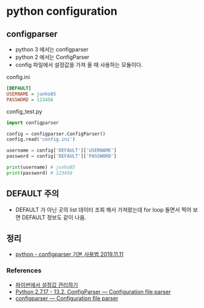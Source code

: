 # python configuration

## configparser
* python 3 에서는 configparser
* python 2 에서는 ConfigParser
* config 파일에서 설정값을 가져 올 때 사용하는 모듈이다.

config.ini
```ini
[DEFAULT]
USERNAME = junho85
PASSWORD = 123456
```

config_test.py
```python
import configparser

config = configparser.ConfigParser()
config.read('config.ini')

username = config['DEFAULT']['USERNAME']
password = config['DEFAULT']['PASSWORD']

print(username) # junho85
print(password) # 123456
```

## DEFAULT 주의
* DEFAULT 가 아닌 곳의 list 데이터 조회 해서 가져왔는데 for loop 돌면서 찍어 보면 DEFAULT 정보도 같이 나옴.


## 정리
* [python - configparser 기본 사용법 2019.11.11](https://junho85.pe.kr/1452)

### References
* [파이썬에서 설정값 관리하기](https://mingrammer.com/ways-to-manage-the-configuration-in-python/)
* [Python 2.7.17 - 13.2. ConfigParser — Configuration file parser](https://docs.python.org/2/library/configparser.html)
* [configparser — Configuration file parser](https://docs.python.org/3/library/configparser.html)